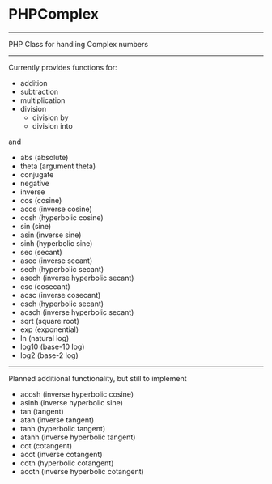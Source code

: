 PHPComplex
==========

---

PHP Class for handling Complex numbers

---

Currently provides functions for:

 - addition
 - subtraction
 - multiplication
 - division
    - division by
    - division into

and

 - abs (absolute)
 - theta (argument theta)
 - conjugate
 - negative
 - inverse
 - cos (cosine)
 - acos (inverse cosine)
 - cosh (hyperbolic cosine)
 - sin (sine)
 - asin (inverse sine)
 - sinh (hyperbolic sine)
 - sec (secant)
 - asec (inverse secant)
 - sech (hyperbolic secant)
 - asech (inverse hyperbolic secant)
 - csc (cosecant)
 - acsc (inverse cosecant)
 - csch (hyperbolic secant)
 - acsch (inverse hyperbolic secant)
 - sqrt (square root)
 - exp (exponential)
 - ln (natural log)
 - log10 (base-10 log)
 - log2 (base-2 log)
 
---

Planned additional functionality, but still to implement

 - acosh (inverse hyperbolic cosine)
 - asinh (inverse hyperbolic sine)
 - tan (tangent)
 - atan (inverse tangent)
 - tanh (hyperbolic tangent)
 - atanh (inverse hyperbolic tangent)
 - cot (cotangent)
 - acot (inverse cotangent)
 - coth (hyperbolic cotangent)
 - acoth (inverse hyperbolic cotangent)
